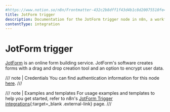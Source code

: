 ```yaml
---
#https://www.notion.so/n8n/Frontmatter-432c2b8dff1f43d4b1c8d20075510fe4
title: JotForm trigger
description: Documentation for the JotForm trigger node in n8n, a workflow automation platform. Includes details of operations and configuration, and links to examples and credentials information.
contentType: integration
---
```


# JotForm trigger

[JotForm](https://www.jotform.com/) is an online form building service. JotForm's software creates forms with a drag and drop creation tool and an option to encrypt user data.

/// note | Credentials
You can find authentication information for this node [here](/integrations/builtin/credentials/jotform/).
///

///  note  | Examples and templates
For usage examples and templates to help you get started, refer to n8n's [JotForm Trigger integrations](https://n8n.io/integrations/jotform-trigger/){:target=_blank .external-link} page.
///
